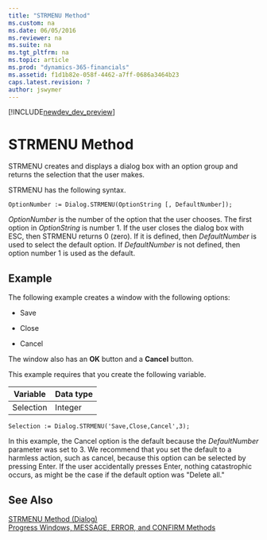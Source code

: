 ```yaml
---
title: "STRMENU Method"
ms.custom: na
ms.date: 06/05/2016
ms.reviewer: na
ms.suite: na
ms.tgt_pltfrm: na
ms.topic: article
ms.prod: "dynamics-365-financials"
ms.assetid: f1d1b82e-058f-4462-a7ff-0686a3464b23
caps.latest.revision: 7
author: jswymer
---
```


[!INCLUDE[newdev_dev_preview](includes/newdev_dev_preview.md)]

# STRMENU Method
STRMENU creates and displays a dialog box with an option group and returns the selection that the user makes.  

 STRMENU has the following syntax.  

```  
OptionNumber := Dialog.STRMENU(OptionString [, DefaultNumber]);  
```  

 *OptionNumber* is the number of the option that the user chooses. The first option in *OptionString* is number 1. If the user closes the dialog box with ESC, then STRMENU returns 0 \(zero\). If it is defined, then *DefaultNumber* is used to select the default option. If *DefaultNumber* is not defined, then option number 1 is used as the default.  

## Example  
 The following example creates a window with the following options:  

-   Save  

-   Close  

-   Cancel  

 The window also has an **OK** button and a **Cancel** button.  

 This example requires that you create the following variable.  

|Variable|Data type|  
|--------------|---------------|  
|Selection|Integer|  

```  
Selection := Dialog.STRMENU('Save,Close,Cancel',3);  
```  

 In this example, the Cancel option is the default because the *DefaultNumber* parameter was set to 3. We recommend that you set the default to a harmless action, such as cancel, because this option can be selected by pressing Enter. If the user accidentally presses Enter, nothing catastrophic occurs, as might be the case if the default option was "Delete all."  

## See Also  
 [STRMENU Method \(Dialog\)](methods/devenv-STRMENU-Method-Dialog.md)   
 [Progress Windows, MESSAGE, ERROR, and CONFIRM Methods](devenv-Progress-Windows-MESSAGE-ERROR-and-CONFIRM-Methods.md)
